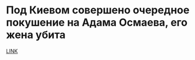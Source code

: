 # Под Киевом совершено очередное покушение на Адама Осмаева, его жена убита



[LINK](https://varlamov.ru/2629445.html)